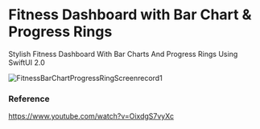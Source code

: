 # Fitness Dashboard with Bar Chart & Progress Rings

Stylish Fitness Dashboard With Bar Charts And Progress Rings Using SwiftUI 2.0

![FitnessBarChartProgressRingScreenrecord1](https://user-images.githubusercontent.com/3436468/99539782-a064a000-29e9-11eb-9724-48e592571e32.gif)

### Reference

https://www.youtube.com/watch?v=OixdgS7vyXc
